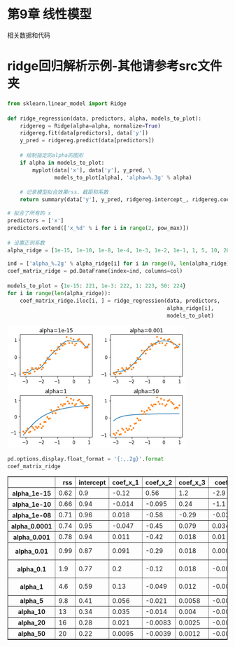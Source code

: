 # 第9章 线性模型

相关数据和代码


# ridge回归解析示例-其他请参考src文件夹


```python
from sklearn.linear_model import Ridge

def ridge_regression(data, predictors, alpha, models_to_plot):
    ridgereg = Ridge(alpha=alpha, normalize=True)
    ridgereg.fit(data[predictors], data['y'])
    y_pred = ridgereg.predict(data[predictors])

    # 绘制指定的alpha的图形
    if alpha in models_to_plot:
        myplot(data['x'], data['y'], y_pred, \
               models_to_plot[alpha], 'alpha=%.3g' % alpha)

    # 记录模型拟合效果rss、截距和系数
    return summary(data['y'], y_pred, ridgereg.intercept_, ridgereg.coef_)
```


```python
# 拟合了所有的 x
predictors = ['x']
predictors.extend(['x_%d' % i for i in range(2, pow_max)])

# 设置正则系数
alpha_ridge = [1e-15, 1e-10, 1e-8, 1e-4, 1e-3, 1e-2, 1e-1, 1, 5, 10, 20, 50]
```


```python
ind = ['alpha_%.2g' % alpha_ridge[i] for i in range(0, len(alpha_ridge))]
coef_matrix_ridge = pd.DataFrame(index=ind, columns=col)

models_to_plot = {1e-15: 221, 1e-3: 222, 1: 223, 50: 224}
for i in range(len(alpha_ridge)):
    coef_matrix_ridge.iloc[i, ] = ridge_regression(data, predictors,
                                                   alpha_ridge[i],
                                                   models_to_plot)
```


![png](./imgs/output_18_0.png)



```python
pd.options.display.float_format = '{:,.2g}'.format
coef_matrix_ridge
```




<table border="1" class="dataframe">
  <thead>
    <tr style="text-align: right;">
      <th></th>
      <th>rss</th>
      <th>intercept</th>
      <th>coef_x_1</th>
      <th>coef_x_2</th>
      <th>coef_x_3</th>
      <th>coef_x_4</th>
      <th>coef_x_5</th>
      <th>coef_x_6</th>
      <th>coef_x_7</th>
      <th>coef_x_8</th>
      <th>coef_x_9</th>
      <th>coef_x_10</th>
      <th>coef_x_11</th>
      <th>coef_x_12</th>
    </tr>
  </thead>
  <tbody>
    <tr>
      <th>alpha_1e-15</th>
      <td>0.62</td>
      <td>0.9</td>
      <td>-0.12</td>
      <td>0.56</td>
      <td>1.2</td>
      <td>-2.9</td>
      <td>-3.8</td>
      <td>1.4</td>
      <td>3.7</td>
      <td>1.2</td>
      <td>-0.53</td>
      <td>-0.46</td>
      <td>-0.11</td>
      <td>-0.0096</td>
    </tr>
    <tr>
      <th>alpha_1e-10</th>
      <td>0.66</td>
      <td>0.94</td>
      <td>-0.014</td>
      <td>-0.095</td>
      <td>0.24</td>
      <td>-1.1</td>
      <td>-1.3</td>
      <td>0.31</td>
      <td>1.1</td>
      <td>0.65</td>
      <td>0.1</td>
      <td>-0.024</td>
      <td>-0.01</td>
      <td>-0.001</td>
    </tr>
    <tr>
      <th>alpha_1e-08</th>
      <td>0.71</td>
      <td>0.96</td>
      <td>0.018</td>
      <td>-0.58</td>
      <td>-0.29</td>
      <td>-0.021</td>
      <td>0.29</td>
      <td>0.24</td>
      <td>0.08</td>
      <td>0.013</td>
      <td>0.0004</td>
      <td>-0.00022</td>
      <td>0.00011</td>
      <td>3.4e-05</td>
    </tr>
    <tr>
      <th>alpha_0.0001</th>
      <td>0.74</td>
      <td>0.95</td>
      <td>-0.047</td>
      <td>-0.45</td>
      <td>0.079</td>
      <td>0.034</td>
      <td>-0.0081</td>
      <td>0.0024</td>
      <td>-0.00012</td>
      <td>-0.00012</td>
      <td>7.1e-05</td>
      <td>-2.1e-05</td>
      <td>2e-06</td>
      <td>2.3e-06</td>
    </tr>
    <tr>
      <th>alpha_0.001</th>
      <td>0.78</td>
      <td>0.94</td>
      <td>0.011</td>
      <td>-0.42</td>
      <td>0.018</td>
      <td>0.01</td>
      <td>-0.0047</td>
      <td>0.0014</td>
      <td>-0.00026</td>
      <td>2.3e-05</td>
      <td>9.2e-06</td>
      <td>-6.1e-06</td>
      <td>2.2e-06</td>
      <td>-4.9e-07</td>
    </tr>
    <tr>
      <th>alpha_0.01</th>
      <td>0.99</td>
      <td>0.87</td>
      <td>0.091</td>
      <td>-0.29</td>
      <td>0.018</td>
      <td>0.00085</td>
      <td>-0.0022</td>
      <td>0.00084</td>
      <td>-0.00025</td>
      <td>5.8e-05</td>
      <td>-8.8e-06</td>
      <td>-6.7e-07</td>
      <td>1.4e-06</td>
      <td>-7.9e-07</td>
    </tr>
    <tr>
      <th>alpha_0.1</th>
      <td>1.9</td>
      <td>0.77</td>
      <td>0.2</td>
      <td>-0.12</td>
      <td>0.018</td>
      <td>-0.0033</td>
      <td>0.00023</td>
      <td>7.7e-05</td>
      <td>-5.4e-05</td>
      <td>2.1e-05</td>
      <td>-7.1e-06</td>
      <td>2.1e-06</td>
      <td>-5.7e-07</td>
      <td>1.4e-07</td>
    </tr>
    <tr>
      <th>alpha_1</th>
      <td>4.6</td>
      <td>0.59</td>
      <td>0.13</td>
      <td>-0.049</td>
      <td>0.012</td>
      <td>-0.0028</td>
      <td>0.00064</td>
      <td>-0.00013</td>
      <td>2.4e-05</td>
      <td>-2.8e-06</td>
      <td>-3.8e-07</td>
      <td>4.6e-07</td>
      <td>-2.4e-07</td>
      <td>1e-07</td>
    </tr>
    <tr>
      <th>alpha_5</th>
      <td>9.8</td>
      <td>0.41</td>
      <td>0.056</td>
      <td>-0.021</td>
      <td>0.0058</td>
      <td>-0.0016</td>
      <td>0.00046</td>
      <td>-0.00013</td>
      <td>3.6e-05</td>
      <td>-1e-05</td>
      <td>2.8e-06</td>
      <td>-8e-07</td>
      <td>2.3e-07</td>
      <td>-6.4e-08</td>
    </tr>
    <tr>
      <th>alpha_10</th>
      <td>13</td>
      <td>0.34</td>
      <td>0.035</td>
      <td>-0.014</td>
      <td>0.004</td>
      <td>-0.0012</td>
      <td>0.00035</td>
      <td>-0.0001</td>
      <td>3e-05</td>
      <td>-9e-06</td>
      <td>2.7e-06</td>
      <td>-8e-07</td>
      <td>2.4e-07</td>
      <td>-7.3e-08</td>
    </tr>
    <tr>
      <th>alpha_20</th>
      <td>16</td>
      <td>0.28</td>
      <td>0.021</td>
      <td>-0.0083</td>
      <td>0.0025</td>
      <td>-0.00076</td>
      <td>0.00023</td>
      <td>-7e-05</td>
      <td>2.1e-05</td>
      <td>-6.6e-06</td>
      <td>2e-06</td>
      <td>-6.2e-07</td>
      <td>1.9e-07</td>
      <td>-5.9e-08</td>
    </tr>
    <tr>
      <th>alpha_50</th>
      <td>20</td>
      <td>0.22</td>
      <td>0.0095</td>
      <td>-0.0039</td>
      <td>0.0012</td>
      <td>-0.00038</td>
      <td>0.00012</td>
      <td>-3.6e-05</td>
      <td>1.1e-05</td>
      <td>-3.5e-06</td>
      <td>1.1e-06</td>
      <td>-3.4e-07</td>
      <td>1.1e-07</td>
      <td>-3.3e-08</td>
    </tr>
  </tbody>
</table>
</div>
